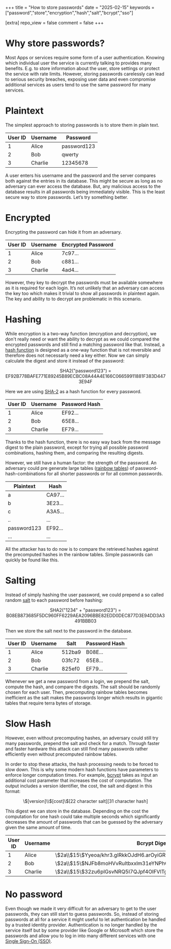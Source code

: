+++
title = "How to store passwords"
date = "2025-02-15"
keywords = ["password","store","encryption","hash","salt","bcrypt","sso"]

[extra]
repo_view = false
comment = false
+++

# Why store passwords?
Most Apps or services require some form of a user authentication. Knowing which individual user the service is currently talking to provides many benefits. E.g. to store information about the user, store settings or protect the service with rate limits. However, storing passwords carelessly can lead to serious security breaches, exposing user data and even compromise additional services as users tend to use the same password for many services.

# Plaintext
The simplest approach to storing passwords is to store them in plain text. 

<center>

| User ID | Username | Password             | 
|---------|----------|----------------------|
| 1       | Alice    | password123          | 
| 2       | Bob      | qwerty               | 
| 3       | Charlie  | 12345678             | 

</center>

A user enters his username and the password and the server compares both against the entries in its database. This might be secure as long as no adversary can ever access the database. But, any malicious access to the database results in all passwords being immediately visible. This is the least secure way to store passwords. Let’s try something better.

# Encrypted
Encrypting the password can hide it from an adversary. 

<center>

| User ID | Username | Encrypted Password             | 
|---------|----------|----------------------|
| 1       | Alice    | 7c97...          | 
| 2       | Bob      | c881...               | 
| 3       | Charlie  | 4ad4...             | 

</center>

However, they key to decrypt the passwords must be available somewhere as it is required for each login. It’s not unlikely that an adversary can access the key too which makes it trivial to show all passwords in plaintext again. The key and ability to to decrypt are problematic in this scenario.

# Hashing
While encryption is a two-way function (encryption and decryption), we don't really need or want the ability to decrypt as we could compared the encrypted passwords and still find a matching password like that. Instead, a [hash function](https://en.wikipedia.org/wiki/Hash_function) is designed as a one-way function that is not reversible and therefore does not necessarly need a key either. Now we can simply calculate the digest and store it instead of the password:

<center>

SHA2("password123") = EF92B778BAFE771E89245B89ECBC08A44A4E166C06659911881F383D4473E94F
</center>

Here we are using [SHA-2](https://en.wikipedia.org/wiki/SHA-2) as a hash function for every password.

<center>

| User ID | Username | Password Hash             | 
|---------|----------|----------------------|
| 1       | Alice    | EF92...          | 
| 2       | Bob      | 65E8...               | 
| 3       | Charlie  | EF79...             | 

</center>

Thanks to the hash function, there is no easy way back from the message digest to the plain password, except for trying all possible password combinations, hashing them, and comparing the resulting digests.

However, we still have a human factor: the strength of the password. An adversary could pre generate large tables ([rainbow tables](https://de.wikipedia.org/wiki/Rainbow_Table)) of password-hash-combinations for all shorter passwords or for all common passwords. 

<center>

| Plaintext     | Hash      |
|--------------|--------------------------------------|
| a            | CA97...  |
| b            | 3E23...  |
| c            | A3A5...  |
| ..           | ...      |
| password123  | EF92...  |
| ...          | ...      |

</center>

All the attacker has to do now is to compare the retrieved hashes against the precomputed hashes in the rainbow tables. Simple passwords can quickly be found like this.

# Salting
Instead of simply hashing the user password, we could prepend a so called random [salt](https://en.wikipedia.org/wiki/Salt_%28cryptography%29) to each password before hashing:

<center>

SHA2("1234" + "password123") = B08EB873685F5DC960FF6229AEA2096BBE82EDD0DEC877D3E94DD3A3491BBB03

</center>

Then we store the salt next to the password in the database. 

<center>

| User ID | Username | Salt    | Password Hash   |
|---------|----------|---------|----------------|
| 1       | Alice    | 512ba9  | B08E...        |
| 2       | Bob      | 03fc72  | 65E8...        |
| 3       | Charlie  | 825ef0  | EF79...        |

</center>

Whenever we get a new password from a login, we prepend the salt, compute the hash, and compare the digests. The salt should be randomly chosen for each user. Then, precomputing rainbow tables becomes inefficient as the salt makes the passwords longer which results in gigantic tables that require terra bytes of storage.

# Slow Hash
However, even without precomputing hashes, an adversary could still try many passwords, prepend the salt and check for a match. Through faster and faster hardware this attack can still find many passwords rather efficiently even without precomputed rainbow tables.

In order to stop these attacks, the hash processing needs to be forced to slow down. This is why some modern hash functions have parameters to enforce longer computation times. For example, [bcrypt](https://en.wikipedia.org/wiki/Bcrypt) takes as input an additional cost parameter that increases the cost of computation. The output includes a version identifier, the cost, the salt and digest in this format:

<center>

\\$[version]\\$[cost]\\$[22 character salt][31 character hash]

</center>

This digest we can store in the database. Depending on the cost the computation for one hash could take multiple seconds which significantly decreases the amount of passwords that can be guessed by the adversary given the same amount of time.

<center>

| User ID | Username | Bcrypt Digest            
|---------|----------|------------------------------------------|
| 1       | Alice    |  \\$2a\\$15\\$Yyeoa/khr3.gIRkkOJdH6.arOyiGR4eklXI1d9acSDMGriAGMaaGu          | 
| 2       | Bob      |  \\$2a\\$15\\$NJFb8moHVvRuItbxxlm31eYNPhGYd/o2hWgCtyDIzW80Kn1LNMGgq              | 
| 3       | Charlie  |  \\$2a\\$15\\$32zu6pIGsvNRQ5I7QJpf4OIFVlTgE2riKBDAhwISt6x3GT9NWFAhC            | 

</center>

# No password
Even though we made it very difficult for an adversary to get to the user passwords, they can still start to guess passwords. So, instead of storing passwords at all for a service it might useful to let authentication be handled by a trusted identity provider. Authentication is no longer handled by the service itself but by some provider like Google or Microsoft which store the passwords and allow you to log in into many different services with one [Single Sign-On (SSO)](https://en.wikipedia.org/wiki/Single_sign-on).


